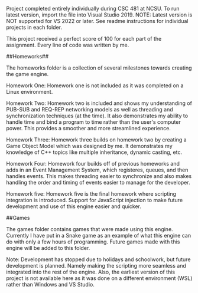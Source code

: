 Project completed entirely individually during CSC 481 at NCSU.
To run latest version, import the file into Visual Studio 2019. 
NOTE: Latest version is NOT supported for VS 2022 or later.
See readme instructions for individual projects in each folder.

This project received a perfect score of 100 for each part of the assignment. Every line of code was written by me.

##Homeworks##

The homeworks folder is a collection of several milestones towards creating the game engine.

Homework One: Homework one is not included as it was completed on a Linux environment.

Homework Two: Homework two is included and shows my understanding of PUB-SUB and REQ-REP networking models as well as threading and synchronization techniques (at the time).
It also demonstrates my ability to handle time and bind a program to time rather than the user's computer power. This provides a smoother and more streamlined experience.

Homework Three: Homework three builds on homework two by creating a Game Object Model which was designed by me. It demonstrates my knowledge of C++ topics like multiple inheritance, dynamic casting, etc.

Homework Four: Homework four  builds off of previous homeworks and adds in an Event Management System, which registeres, queues, and then handles events. This makes threading easier to synchronize
and also makes handling the order and timing of events easier to manage for the developer.

Homework five: Homework five is the final homework where scripting integration is introduced. Support for JavaScript injection to make future development and use of this engine easier and quicker.

##Games

The games folder contains games that were made using this engine. Currently I have put in a Snake game as an example of what this engine can do with only a few hours of programming.
Future games made with this engine will be added to this folder.

Note: Development has stopped due to holidays and schoolwork, but future development is planned. Namely making the scripting more seamless and integrated into the rest of the engine.
Also, the earliest version of this project is not available here as it was done on a different environment (WSL) rather than Windows and VS Studio.
